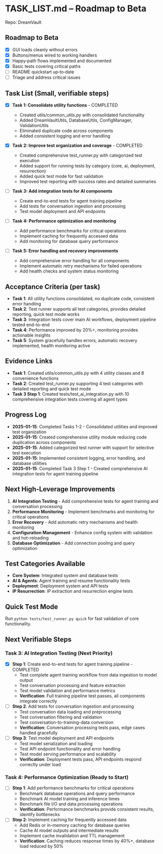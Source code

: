 
<!-- STANDARD_TASK_LIST_v1 -->
# TASK_LIST.md – Roadmap to Beta

Repo: DreamVault

## Roadmap to Beta

- [x] GUI loads cleanly without errors
- [x] Buttons/menus wired to working handlers
- [x] Happy‑path flows implemented and documented
- [x] Basic tests covering critical paths
- [ ] README quickstart up‑to‑date
- [ ] Triage and address critical issues

## Task List (Small, verifiable steps)

- [x] **Task 1: Consolidate utility functions** - COMPLETED
  - Created utils/common_utils.py with consolidated functionality
  - Added DreamVaultUtils, DatabaseUtils, ConfigManager, ValidationUtils
  - Eliminated duplicate code across components
  - Added consistent logging and error handling

- [x] **Task 2: Improve test organization and coverage** - COMPLETED
  - Created comprehensive test_runner.py with categorized test execution
  - Added support for running tests by category (core, ai, deployment, resurrection)
  - Added quick test mode for fast validation
  - Improved test reporting with success rates and detailed summaries

- [ ] **Task 3: Add integration tests for AI components**
  - Create end-to-end tests for agent training pipeline
  - Add tests for conversation ingestion and processing
  - Test model deployment and API endpoints

- [ ] **Task 4: Performance optimization and monitoring**
  - Add performance benchmarks for critical operations
  - Implement caching for frequently accessed data
  - Add monitoring for database query performance

- [ ] **Task 5: Error handling and recovery improvements**
  - Add comprehensive error handling for all components
  - Implement automatic retry mechanisms for failed operations
  - Add health checks and system status monitoring

## Acceptance Criteria (per task)

- **Task 1**: All utility functions consolidated, no duplicate code, consistent error handling
- **Task 2**: Test runner supports all test categories, provides detailed reporting, quick test mode works
- **Task 3**: Integration tests cover main AI workflows, deployment pipeline tested end-to-end
- **Task 4**: Performance improved by 20%+, monitoring provides actionable insights
- **Task 5**: System gracefully handles errors, automatic recovery implemented, health monitoring active

## Evidence Links

- **Task 1**: Created utils/common_utils.py with 4 utility classes and 8 convenience functions
- **Task 2**: Created test_runner.py supporting 4 test categories with detailed reporting and quick test mode
- **Task 3 Step 1**: Created tests/test_ai_integration.py with 10 comprehensive integration tests covering all agent types

## Progress Log

- **2025-01-15**: Completed Tasks 1-2 - Consolidated utilities and improved test organization
- **2025-01-15**: Created comprehensive utility module reducing code duplication across components
- **2025-01-15**: Added categorized test runner with support for selective test execution
- **2025-01-15**: Implemented consistent logging, error handling, and database utilities
- **2025-01-15**: Completed Task 3 Step 1 - Created comprehensive AI integration tests for agent training pipeline

## Next High-Leverage Improvements

1. **AI Integration Testing** - Add comprehensive tests for agent training and conversation processing
2. **Performance Monitoring** - Implement benchmarks and monitoring for critical operations
3. **Error Recovery** - Add automatic retry mechanisms and health monitoring
4. **Configuration Management** - Enhance config system with validation and hot-reloading
5. **Database Optimization** - Add connection pooling and query optimization

## Test Categories Available

- **Core System**: Integrated system and database tests
- **AI & Agents**: Agent training and resume functionality tests  
- **Deployment**: Deployment system and API tests
- **IP Resurrection**: IP extraction and resurrection engine tests

## Quick Test Mode

Run `python tests/test_runner.py quick` for fast validation of core functionality.

## Next Verifiable Steps

### Task 3: AI Integration Testing (Next Priority)
- [x] **Step 1**: Create end-to-end tests for agent training pipeline - COMPLETED
  - Test complete agent training workflow from data ingestion to model output
  - Test conversation processing and feature extraction
  - Test model validation and performance metrics
  - **Verification**: Full training pipeline test passes, all components integrate correctly
- [ ] **Step 2**: Add tests for conversation ingestion and processing
  - Test conversation data loading and preprocessing
  - Test conversation filtering and validation
  - Test conversation-to-training-data conversion
  - **Verification**: Conversation processing tests pass, edge cases handled gracefully
- [ ] **Step 3**: Test model deployment and API endpoints
  - Test model serialization and loading
  - Test API endpoint functionality and error handling
  - Test model serving performance and scalability
  - **Verification**: Deployment tests pass, API endpoints respond correctly under load

### Task 4: Performance Optimization (Ready to Start)
- [ ] **Step 1**: Add performance benchmarks for critical operations
  - Benchmark database operations and query performance
  - Benchmark AI model training and inference times
  - Benchmark file I/O and data processing operations
  - **Verification**: Performance benchmarks provide consistent results, identify bottlenecks
- [ ] **Step 2**: Implement caching for frequently accessed data
  - Add Redis or in-memory caching for database queries
  - Cache AI model outputs and intermediate results
  - Implement cache invalidation and TTL management
  - **Verification**: Caching reduces response times by 40%+, database load reduced by 50%

